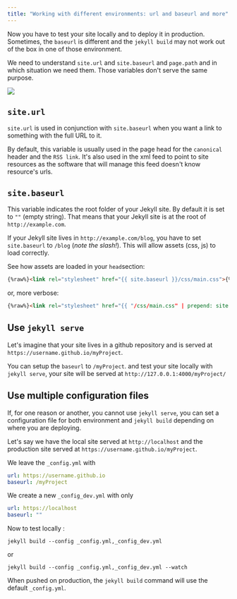 ```yaml
---
title: "Working with different environments: url and baseurl and more"
---
```



Now you have to test your site locally and to deploy it in production. Sometimes, the `baseurl` is different and the `jekyll build` may not work out of the box in one of those environment.

We need to understand `site.url` and `site.baseurl` and `page.path` and in which situation we need them. Those variables don't serve the same purpose.

![]({{site.baseurl}}/assets/images/what-is-a-baseurl.jpeg)

## `site.url`

`site.url` is used in conjunction with `site.baseurl` when you want a link to something with the full URL to it.

By default, this variable is usually used in the page head for the `canonical` header and the `RSS link`. It's also used in the xml feed to point to site resources as the software that will manage this feed doesn't know resource's urls.

## `site.baseurl`

This variable indicates the root folder of your Jekyll site. By default it is set to `""` (empty string). That means that your Jekyll site is at the root of `http://example.com`.

If your Jekyll site lives in `http://example.com/blog`, you have to set `site.baseurl` to `/blog` (*note the slash!*). This will allow assets (css, js) to load correctly.

See how assets are loaded in your `head`section:

```html
{%raw%}<link rel="stylesheet" href="{{ site.baseurl }}/css/main.css">{%endraw%}
```  

or, more verbose:

```html
{%raw%}<link rel="stylesheet" href="{{ "/css/main.css" | prepend: site.baseurl }}">{%endraw%}
```   



## Use `jekyll serve`

Let's imagine that your site lives in a github repository and is served at `https://username.github.io/myProject`.

You can setup the `baseurl` to `/myProject`. and test your site locally with `jekyll serve`, your site will be served at `http://127.0.0.1:4000/myProject/`

## Use multiple configuration files

If, for one reason or another, you cannot use `jekyll serve`, you can set a configuration file for both environment and `jekyll build` depending on where you are deploying.

Let's say we have the local site served at `http://localhost` and the production site served at `https://username.github.io/myProject`.

We leave the `_config.yml` with 

```yml
url: https://username.github.io
baseurl: /myProject
```

We create a new `_config_dev.yml` with only 

```yml
url: https://localhost 
baseurl: ""
```

Now to test locally :

    jekyll build --config _config.yml,_config_dev.yml
    

or

    jekyll build --config _config.yml,_config_dev.yml --watch
    

When pushed on production, the <code>jekyll build</code> command will use the default <code>_config.yml</code>.
